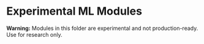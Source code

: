 # Experimental ML Modules

**Warning:** Modules in this folder are experimental and not production-ready. Use for research only.
